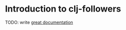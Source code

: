 # Introduction to clj-followers

TODO: write [great documentation](http://jacobian.org/writing/what-to-write/)

